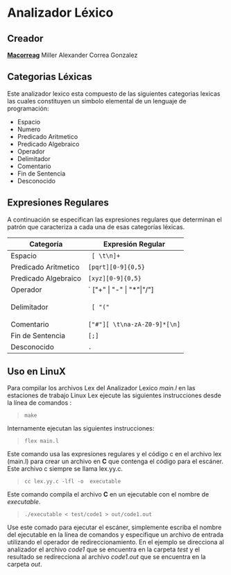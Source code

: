 # Analizador Léxico

## Creador

[**Macorreag**](https://github.com/macorreag)  Miller Alexander Correa Gonzalez

## Categorias Léxicas
Este analizador lexico esta compuesto de las siguientes  categorias lexicas las cuales constituyen un simbolo elemental  de un lenguaje de programación:

* Espacio
* Numero
* Predicado Aritmetico
* Predicado Algebraico
* Operador
* Delimitador
* Comentario
* Fin de Sentencia
* Desconocido


## Expresiones Regulares

A continuación se especifican las expresiones regulares que determinan el patrón que caracteriza a cada una de esas categorías léxicas.

|Categoría | Expresión Regular |
| ---------- | ---------- |
| Espacio  | ` [ \t\n]+`   |
| Predicado Aritmetico   | ` [pqrt][0-9]{0,5} `|
| Predicado Algebraico | ` [xyz][0-9]{0,5} `|
| Operador | ` ["+" \| "-" \| "*"\|"/"]||["&&"\|"\|\|"\|"->"]\|\|[":"\|":="\|"<>"\|"<"\|">"]  ` |
| Delimitador |<p><code> [ "(" | ")" | "\["|"\]"|"{"|"}"]  </code></p>|
| Comentario |` ["#"][ \t\na-zA-Z0-9]*[\n] ` |
| Fin de Sentencia | ` [;] `|
| Desconocido |` . ` |


## Uso en LinuX

Para compilar los archivos Lex del  Analizador Lexico _main.l_  en las estaciones de trabajo Linux Lex ejecute las siguientes instrucciones desde la línea de comandos :

> `make`

Internamente ejecutan las siguientes instrucciones:

> `flex main.l`

Este comando usa las expresiones regulares y el código c en el archivo lex (main.l) para crear un archivo en  **C** que contenga el código para el escáner. Este archivo c siempre se llama lex.yy.c.

> `cc lex.yy.c -lfl -o  executable`

Este comando compila el archivo **C** en un ejecutable con el nombre de _executable_.

> `./executable < test/code1 > out/code1.out`

Use este comado para ejecutar el escáner, simplemente escriba el nombre del ejecutable en la línea de comandos y especifique un archivo de entrada utilizando el operador de redireccionamiento. En el  ejemplo se direcciona al analizador el archivo _code1_ que se encuentra en la carpeta _test_  y el resultado se redirecciona al archivo _code1.out_ que se encuentra en la carpeta _out_.